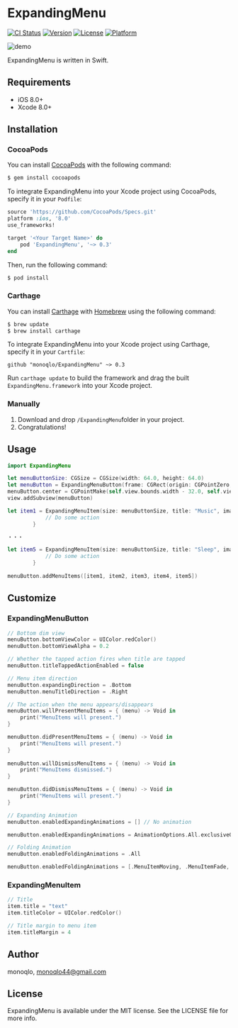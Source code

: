 # ExpandingMenu

[![CI Status](http://img.shields.io/travis/monoqlo/ExpandingMenu.svg?style=flat)](https://travis-ci.org/monoqlo/ExpandingMenu)
[![Version](https://img.shields.io/cocoapods/v/ExpandingMenu.svg?style=flat)](http://cocoapods.org/pods/ExpandingMenu)
[![License](https://img.shields.io/cocoapods/l/ExpandingMenu.svg?style=flat)](http://cocoapods.org/pods/ExpandingMenu)
[![Platform](https://img.shields.io/cocoapods/p/ExpandingMenu.svg?style=flat)](http://cocoapods.org/pods/ExpandingMenu)

![demo](https://github.com/monoqlo/ExpandingMenu/blob/master/imgs/demo.gif)

ExpandingMenu is written in Swift.

## Requirements

- iOS 8.0+
- Xcode 8.0+

## Installation

### CocoaPods

You can install [CocoaPods](http://cocoapods.org) with the following command:

```bash
$ gem install cocoapods
```

To integrate ExpandingMenu into your Xcode project using CocoaPods, specify it in your `Podfile`:

```ruby
source 'https://github.com/CocoaPods/Specs.git'
platform :ios, '8.0'
use_frameworks!

target '<Your Target Name>' do
    pod 'ExpandingMenu', '~> 0.3'
end
```

Then, run the following command:

```bash
$ pod install
```

### Carthage

You can install [Carthage](https://github.com/Carthage/Carthage) with [Homebrew](http://brew.sh/) using the following command:

```bash
$ brew update
$ brew install carthage
```

To integrate ExpandingMenu into your Xcode project using Carthage, specify it in your `Cartfile`:

```ogdl
github "monoqlo/ExpandingMenu" ~> 0.3
```

Run `carthage update` to build the framework and drag the built `ExpandingMenu.framework` into your Xcode project.

### Manually
1. Download and drop ```/ExpandingMenu```folder in your project.  
2. Congratulations!  

## Usage

```swift
import ExpandingMenu

let menuButtonSize: CGSize = CGSize(width: 64.0, height: 64.0)
let menuButton = ExpandingMenuButton(frame: CGRect(origin: CGPointZero, size: menuButtonSize), centerImage: UIImage(named: "chooser-button-tab")!, centerHighlightedImage: UIImage(named: "chooser-button-tab-highlighted")!)
menuButton.center = CGPointMake(self.view.bounds.width - 32.0, self.view.bounds.height - 72.0)
view.addSubview(menuButton)

let item1 = ExpandingMenuItem(size: menuButtonSize, title: "Music", image: UIImage(named: "chooser-moment-icon-music")!, highlightedImage: UIImage(named: "chooser-moment-icon-music-highlighted")!, backgroundImage: UIImage(named: "chooser-moment-button"), backgroundHighlightedImage: UIImage(named: "chooser-moment-button-highlighted")) { () -> Void in
            // Do some action
        }

・・・

let item5 = ExpandingMenuItem(size: menuButtonSize, title: "Sleep", image: UIImage(named: "chooser-moment-icon-sleep")!, highlightedImage: UIImage(named: "chooser-moment-icon-sleep-highlighted")!, backgroundImage: UIImage(named: "chooser-moment-button"), backgroundHighlightedImage: UIImage(named: "chooser-moment-button-highlighted")) { () -> Void in
            // Do some action
        }
        
menuButton.addMenuItems([item1, item2, item3, item4, item5])
```

## Customize

### ExpandingMenuButton

```swift
// Bottom dim view
menuButton.bottomViewColor = UIColor.redColor()
menuButton.bottomViewAlpha = 0.2

// Whether the tapped action fires when title are tapped
menuButton.titleTappedActionEnabled = false

// Menu item direction
menuButton.expandingDirection = .Bottom
menuButton.menuTitleDirection = .Right

// The action when the menu appears/disappears
menuButton.willPresentMenuItems = { (menu) -> Void in
    print("MenuItems will present.")
}

menuButton.didPresentMenuItems = { (menu) -> Void in
    print("MenuItems will present.")
}
        
menuButton.willDismissMenuItems = { (menu) -> Void in
    print("MenuItems dismissed.")
}

menuButton.didDismissMenuItems = { (menu) -> Void in
    print("MenuItems will present.")
}

// Expanding Animation
menuButton.enabledExpandingAnimations = [] // No animation

menuButton.enabledExpandingAnimations = AnimationOptions.All.exclusiveOr(.MenuItemRotation)

// Folding Animation
menuButton.enabledFoldingAnimations = .All

menuButton.enabledFoldingAnimations = [.MenuItemMoving, .MenuItemFade, .MenuButtonRotation]
```


### ExpandingMenuItem

```swift
// Title
item.title = "text"
item.titleColor = UIColor.redColor()

// Title margin to menu item
item.titleMargin = 4
```

## Author

monoqlo, monoqlo44@gmail.com

## License

ExpandingMenu is available under the MIT license. See the LICENSE file for more info.
